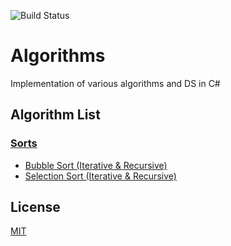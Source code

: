 ![Build Status](https://github.com/osamashabrez/algorithms/actions/workflows/dotnet.yml/badge.svg)

# Algorithms

Implementation of various algorithms and DS in C#

## Algorithm List

### [Sorts](./Sorting)
- [Bubble Sort (Iterative & Recursive)](./Sorting/BubbleSort.cs)
- [Selection Sort (Iterative & Recursive)](./Sorting/SelectionSort.cs)

## License

[MIT](https://choosealicense.com/licenses/mit/)
